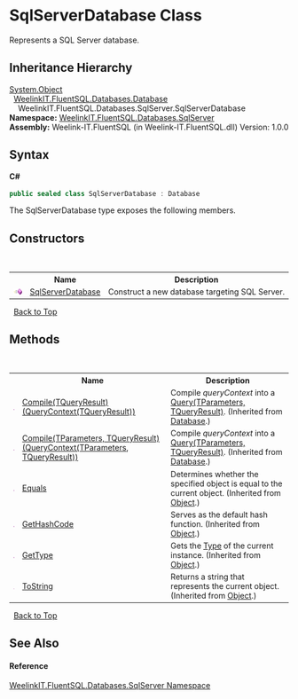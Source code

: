 # SqlServerDatabase Class
 

Represents a SQL Server database.


## Inheritance Hierarchy
<a href="http://msdn2.microsoft.com/en-us/library/e5kfa45b" target="_blank">System.Object</a><br />&nbsp;&nbsp;<a href="1ef29391-24d2-6525-0055-890c8692aa0f">WeelinkIT.FluentSQL.Databases.Database</a><br />&nbsp;&nbsp;&nbsp;&nbsp;WeelinkIT.FluentSQL.Databases.SqlServer.SqlServerDatabase<br />
**Namespace:**&nbsp;<a href="72a31659-a5f4-4466-65ad-db3b93c76719">WeelinkIT.FluentSQL.Databases.SqlServer</a><br />**Assembly:**&nbsp;Weelink-IT.FluentSQL (in Weelink-IT.FluentSQL.dll) Version: 1.0.0

## Syntax

**C#**<br />
``` C#
public sealed class SqlServerDatabase : Database
```

The SqlServerDatabase type exposes the following members.


## Constructors
&nbsp;<table><tr><th></th><th>Name</th><th>Description</th></tr><tr><td>![Public method](media/pubmethod.gif "Public method")</td><td><a href="49539042-64a4-5089-f7e1-99e60aec9d69">SqlServerDatabase</a></td><td>
Construct a new database targeting SQL Server.</td></tr></table>&nbsp;
<a href="#sqlserverdatabase-class">Back to Top</a>

## Methods
&nbsp;<table><tr><th></th><th>Name</th><th>Description</th></tr><tr><td>![Public method](media/pubmethod.gif "Public method")</td><td><a href="33d3eb6c-c768-d2bf-198f-82f0b77a1838">Compile(TQueryResult)(QueryContext(TQueryResult))</a></td><td>
Compile *queryContext* into a <a href="82639357-28f5-d7fe-833e-926791d1bac8">Query(TParameters, TQueryResult)</a>.
 (Inherited from <a href="1ef29391-24d2-6525-0055-890c8692aa0f">Database</a>.)</td></tr><tr><td>![Public method](media/pubmethod.gif "Public method")</td><td><a href="00082970-c113-7ab5-a284-96213d0b08db">Compile(TParameters, TQueryResult)(QueryContext(TParameters, TQueryResult))</a></td><td>
Compile *queryContext* into a <a href="82639357-28f5-d7fe-833e-926791d1bac8">Query(TParameters, TQueryResult)</a>.
 (Inherited from <a href="1ef29391-24d2-6525-0055-890c8692aa0f">Database</a>.)</td></tr><tr><td>![Public method](media/pubmethod.gif "Public method")</td><td><a href="http://msdn2.microsoft.com/en-us/library/bsc2ak47" target="_blank">Equals</a></td><td>
Determines whether the specified object is equal to the current object.
 (Inherited from <a href="http://msdn2.microsoft.com/en-us/library/e5kfa45b" target="_blank">Object</a>.)</td></tr><tr><td>![Public method](media/pubmethod.gif "Public method")</td><td><a href="http://msdn2.microsoft.com/en-us/library/zdee4b3y" target="_blank">GetHashCode</a></td><td>
Serves as the default hash function.
 (Inherited from <a href="http://msdn2.microsoft.com/en-us/library/e5kfa45b" target="_blank">Object</a>.)</td></tr><tr><td>![Public method](media/pubmethod.gif "Public method")</td><td><a href="http://msdn2.microsoft.com/en-us/library/dfwy45w9" target="_blank">GetType</a></td><td>
Gets the <a href="http://msdn2.microsoft.com/en-us/library/42892f65" target="_blank">Type</a> of the current instance.
 (Inherited from <a href="http://msdn2.microsoft.com/en-us/library/e5kfa45b" target="_blank">Object</a>.)</td></tr><tr><td>![Public method](media/pubmethod.gif "Public method")</td><td><a href="http://msdn2.microsoft.com/en-us/library/7bxwbwt2" target="_blank">ToString</a></td><td>
Returns a string that represents the current object.
 (Inherited from <a href="http://msdn2.microsoft.com/en-us/library/e5kfa45b" target="_blank">Object</a>.)</td></tr></table>&nbsp;
<a href="#sqlserverdatabase-class">Back to Top</a>

## See Also


#### Reference
<a href="72a31659-a5f4-4466-65ad-db3b93c76719">WeelinkIT.FluentSQL.Databases.SqlServer Namespace</a><br />